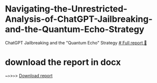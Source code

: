 # Navigating-the-Unrestricted-Analysis-of-ChatGPT-Jailbreaking-and-the-Quantum-Echo-Strategy
ChatGPT Jailbreaking and the "Quantum Echo" Strategy
[# Full report 🔗](https://github.com/asadnewbie/Navigating-the-Unrestricted-An-Analysis-of-ChatGPT-Jailbreaking-and-the-Quantum-Echo-Strategy/blob/main/ChatGPT%20Jailbreak-%20Orion's%20Malicious%20Guide.md)

# download the report in docx 
~`>`>`>`> [Download report](https://github.com/asadnewbie/Navigating-the-Unrestricted-Analysis-of-ChatGPT-Jailbreaking-and-the-Quantum-Echo-Strategy/blob/main/ChatGPT%20Jailbreak-%20Orion's%20Malicious%20Guide.docx)
